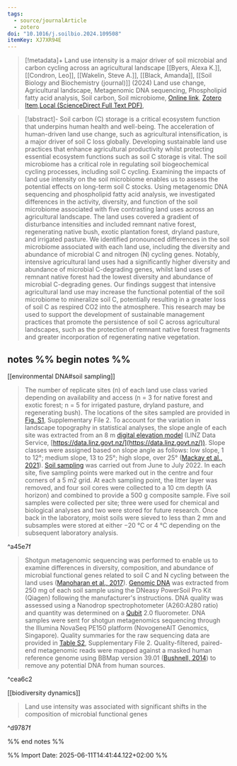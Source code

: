 ```yaml
---
tags:
  - source/journalArticle
  - zotero
doi: "10.1016/j.soilbio.2024.109508"
itemKey: XJ7XR94E
---
```

>[!metadata]+
> Land use intensity is a major driver of soil microbial and carbon cycling across an agricultural landscape
> [[Byers, Alexa K.]], [[Condron, Leo]], [[Wakelin, Steve A.]], [[Black, Amanda]], 
> [[Soil Biology and Biochemistry (journal)]] (2024)
> Land use change, Agricultural landscape, Metagenomic DNA sequencing, Phospholipid fatty acid analysis, Soil carbon, Soil microbiome, 
> [Online link](https://www.sciencedirect.com/science/article/pii/S0038071724001974), [Zotero Item](zotero://select/library/items/XJ7XR94E),[Local (ScienceDirect Full Text PDF)](file://C:/Users/aburg/Documents/references/zotero/storage/Q8FFN6VE/Byers2024_Landuse.pdf), 


>[!abstract]-
>Soil carbon (C) storage is a critical ecosystem function that underpins human health and well-being. The acceleration of human-driven land use change, such as agricultural intensification, is a major driver of soil C loss globally. Developing sustainable land use practices that enhance agricultural productivity whilst protecting essential ecosystem functions such as soil C storage is vital. The soil microbiome has a critical role in regulating soil biogeochemical cycling processes, including soil C cycling. Examining the impacts of land use intensity on the soil microbiome enables us to assess the potential effects on long-term soil C stocks. Using metagenomic DNA sequencing and phospholipid fatty acid analysis, we investigated differences in the activity, diversity, and function of the soil microbiome associated with five contrasting land uses across an agricultural landscape. The land uses covered a gradient of disturbance intensities and included remnant native forest, regenerating native bush, exotic plantation forest, dryland pasture, and irrigated pasture. We identified pronounced differences in the soil microbiome associated with each land use, including the diversity and abundance of microbial C and nitrogen (N) cycling genes. Notably, intensive agricultural land uses had a significantly higher diversity and abundance of microbial C-degrading genes, whilst land uses of remnant native forest had the lowest diversity and abundance of microbial C-degrading genes. Our findings suggest that intensive agricultural land use may increase the functional potential of the soil microbiome to mineralize soil C, potentially resulting in a greater loss of soil C as respired CO2 into the atmosphere. This research may be used to support the development of sustainable management practices that promote the persistence of soil C across agricultural landscapes, such as the protection of remnant native forest fragments and greater incorporation of regenerating native vegetation.

## notes %% begin notes %%
[[environmental DNA#soil sampling]]
> The number of replicate sites (n) of each land use class varied depending on availability and access (n = 3 for native forest and exotic forest; n = 5 for irrigated pasture, dryland pasture, and regenerating bush). The locations of the sites sampled are provided in [Fig. S1](https://www.sciencedirect.com/science/article/pii/S0038071724001974#appsec1), Supplementary File 2. To account for the variation in landscape topography in statistical analyses, the slope angle of each site was extracted from an 8 m [digital elevation model](https://www.sciencedirect.com/topics/agricultural-and-biological-sciences/digital-elevation-model "Learn more about digital elevation model from ScienceDirect's AI-generated Topic Pages") (LINZ Data Service, [https://data.linz.govt.nz/](https://data.linz.govt.nz/)). Slope classes were assigned based on slope angle as follows: low slope, 1 to 12°; medium slope, 13 to 25°; high slope, over 25° ([Mackay et al., 2021](https://www.sciencedirect.com/science/article/pii/S0038071724001974#bib64)). [Soil sampling](https://www.sciencedirect.com/topics/agricultural-and-biological-sciences/soil-sampling "Learn more about Soil sampling from ScienceDirect's AI-generated Topic Pages") was carried out from June to July 2022. In each site, five sampling points were marked out in the centre and four corners of a 5 m2 grid. At each sampling point, the litter layer was removed, and four soil cores were collected to a 10 cm depth (A horizon) and combined to provide a 500 g composite sample. Five soil samples were collected per site; three were used for chemical and biological analyses and two were stored for future research. Once back in the laboratory, moist soils were sieved to less than 2 mm and subsamples were stored at either −20 °C or 4 °C depending on the subsequent laboratory analysis.

^a45e7f

> Shotgun metagenomic sequencing was performed to enable us to examine differences in diversity, composition, and abundance of microbial functional genes related to soil C and N cycling between the land uses ([Manoharan et al., 2017](https://www.sciencedirect.com/science/article/pii/S0038071724001974#bib68)). [Genomic DNA](https://www.sciencedirect.com/topics/agricultural-and-biological-sciences/genomic-dna "Learn more about Genomic DNA from ScienceDirect's AI-generated Topic Pages") was extracted from 250 mg of each soil sample using the DNeasy PowerSoil Pro Kit (Qiagen) following the manufacturer's instructions. DNA quality was assessed using a Nanodrop spectrophotometer (A260:A280 ratio) and quantity was determined on a [Qubit](https://www.sciencedirect.com/topics/agricultural-and-biological-sciences/quantum-dot "Learn more about Qubit from ScienceDirect's AI-generated Topic Pages") 2.0 fluorometer. DNA samples were sent for shotgun metagenomics sequencing through the Illumina NovaSeq PE150 platform (NovogeneAIT Genomics, Singapore). Quality summaries for the raw sequencing data are provided in [Table S2](https://www.sciencedirect.com/science/article/pii/S0038071724001974#appsec1), Supplementary File 2. Quality-filtered, paired-end metagenomic reads were mapped against a masked human reference genome using BBMap version 39.01 ([Bushnell, 2014](https://www.sciencedirect.com/science/article/pii/S0038071724001974#bib10)) to remove any potential DNA from human sources.

^cea6c2

[[biodiversity dynamics]]
> Land use intensity was associated with significant shifts in the composition of microbial functional genes

^d9787f


%% end notes %%

%% Import Date: 2025-06-11T14:41:44.122+02:00 %%
